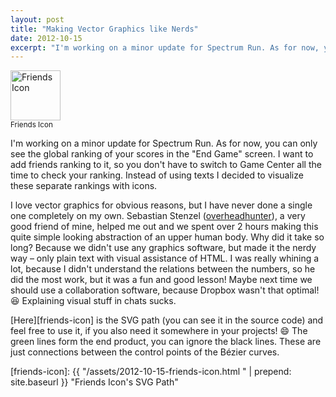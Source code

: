 ```yaml
---
layout: post
title: "Making Vector Graphics like Nerds"
date: 2012-10-15
excerpt: "I'm working on a minor update for Spectrum Run. As for now, you can only see the global ranking of your scores in the \"End Game\" screen. I want to add friends ranking to it, so you don't have to switch to Game Center all the time to check your ranking. Instead of using texts I decided to visualize these separate rankings with icons."
---
```

<div class="thumbnail thumbnail-right">
  <img width="80px" src="{{ "/assets/2012-10-15-friends-icon.png" | prepend: site.baseurl }}" alt="Friends Icon" class="img-responsive"/>
  <div class="caption">
    <small>Friends Icon</small>
  </div>
</div>

I'm working on a minor update for Spectrum Run. As for now, you can only see the global ranking of your scores in the "End Game" screen. I want to add friends ranking to it, so you don't have to switch to Game Center all the time to check your ranking. Instead of using texts I decided to visualize these separate rankings with icons.

I love vector graphics for obvious reasons, but I have never done a single one completely on my own. Sebastian Stenzel ([overheadhunter][gh-overheadhunter]), a very good friend of mine, helped me out and we spent over 2 hours making this quite simple looking abstraction of an upper human body. Why did it take so long? Because we didn't use any graphics software, but made it the nerdy way – only plain text with visual assistance of HTML. I was really whining a lot, because I didn't understand the relations between the numbers, so he did the most work, but it was a fun and good lesson! Maybe next time we should use a collaboration software, because Dropbox wasn't that optimal! :laughing: Explaining visual stuff in chats sucks.

[Here][friends-icon] is the SVG path (you can see it in the source code) and feel free to use it, if you also need it somewhere in your projects! :smile: The green lines form the end product, you can ignore the black lines. These are just connections between the control points of the Bézier curves.

[gh-overheadhunter]: https://github.com/overheadhunter "Sebastian Stenzel on GitHub"
[friends-icon]: {{ "/assets/2012-10-15-friends-icon.html " | prepend: site.baseurl }} "Friends Icon's SVG Path"
